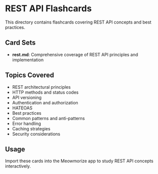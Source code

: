 # REST API Flashcards

This directory contains flashcards covering REST API concepts and best practices.

## Card Sets

- **rest.md**: Comprehensive coverage of REST API principles and implementation

## Topics Covered

- REST architectural principles
- HTTP methods and status codes
- API versioning
- Authentication and authorization
- HATEOAS
- Best practices
- Common patterns and anti-patterns
- Error handling
- Caching strategies
- Security considerations

## Usage

Import these cards into the Meowmorize app to study REST API concepts interactively.
